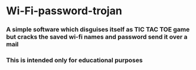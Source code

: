# Wi-Fi-password-trojan
### A simple software which disguises itself as TIC TAC TOE game but cracks the saved wi-fi names and password send it over a mail
### This is intended only for educational purposes
